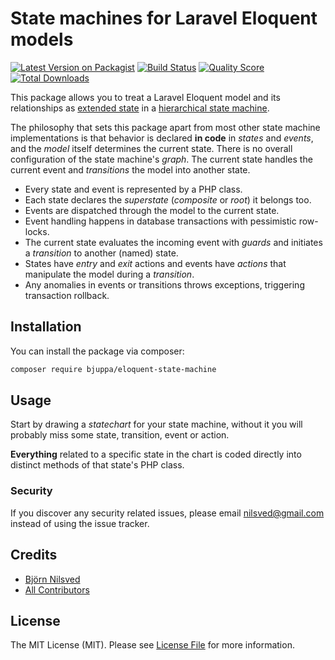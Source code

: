 # State machines for Laravel Eloquent models

[![Latest Version on Packagist](https://img.shields.io/packagist/v/bjuppa/eloquent-state-machine.svg?style=flat-square)](https://packagist.org/packages/bjuppa/eloquent-state-machine)
[![Build Status](https://img.shields.io/travis/bjuppa/eloquent-state-machine/master.svg?style=flat-square)](https://travis-ci.org/bjuppa/eloquent-state-machine)
[![Quality Score](https://img.shields.io/scrutinizer/g/bjuppa/eloquent-state-machine.svg?style=flat-square)](https://scrutinizer-ci.com/g/bjuppa/eloquent-state-machine)
[![Total Downloads](https://img.shields.io/packagist/dt/bjuppa/eloquent-state-machine.svg?style=flat-square)](https://packagist.org/packages/bjuppa/eloquent-state-machine)

This package allows you to treat a Laravel Eloquent model and its relationships as
[extended state](https://en.wikipedia.org/wiki/UML_state_machine#Extended_states)
in a [hierarchical state machine](https://en.wikipedia.org/wiki/UML_state_machine#Hierarchically_nested_states).

The philosophy that sets this package apart from most other state machine implementations is that
behavior is declared **in code** in *states* and *events*, and the *model* itself determines the current state.
There is no overall configuration of the state machine's *graph*.
The current state handles the current event and *transitions* the model into another state.

- Every state and event is represented by a PHP class.
- Each state declares the *superstate* (*composite* or *root*) it belongs too.
- Events are dispatched through the model to the current state.
- Event handling happens in database transactions with pessimistic row-locks.
- The current state evaluates the incoming event with *guards* and initiates a *transition* to another (named) state.
- States have *entry* and *exit* actions and events have *actions* that manipulate the model during a *transition*.
- Any anomalies in events or transitions throws exceptions, triggering transaction rollback.

## Installation

You can install the package via composer:

```bash
composer require bjuppa/eloquent-state-machine
```

## Usage

Start by drawing a *statechart* for your state machine, without it you will probably miss some state, transition, event
or action.

**Everything** related to a specific state in the chart is coded directly into distinct methods of that state's
PHP class.

### Security

If you discover any security related issues, please email nilsved@gmail.com instead of using the issue tracker.

## Credits

- [Björn Nilsved](https://github.com/bjuppa)
- [All Contributors](../../contributors)

## License

The MIT License (MIT). Please see [License File](LICENSE.md) for more information.
